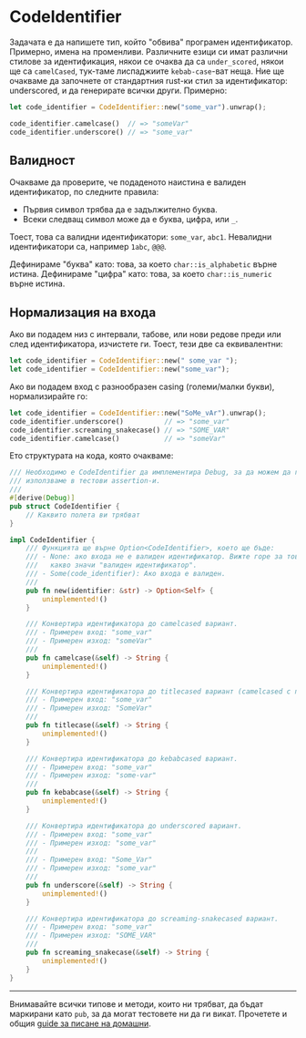 # CodeIdentifier

Задачата е да напишете тип, който "обвива" програмен идентификатор. Примерно, имена на променливи. Различните езици си имат различни стилове за идентификация, някои се очаква да са `under_scored`, някои ще са `camelCased`, тук-таме лиспаджиите `kebab-case`-ват неща. Ние ще очакваме да започнете от стандартния rust-ки стил за идентификатор: underscored, и да генерирате всички други. Примерно:

``` rust
let code_identifier = CodeIdentifier::new("some_var").unwrap();

code_identifier.camelcase()  // => "someVar"
code_identifier.underscore() // => "some_var"
```

## Валидност

Очакваме да проверите, че подаденото наистина е валиден идентификатор, по следните правила:

- Първия символ трябва да е задължително буква.
- Всеки следващ символ може да е буква, цифра, или `_`.

Тоест, това са валидни идентификатори: `some_var`, `abc1`.
Невалидни идентификатори са, например `1abc`, `@@@`.

Дефинираме "буква" като: това, за което `char::is_alphabetic` върне истина.
Дефинираме "цифра" като: това, за което `char::is_numeric` върне истина.

## Нормализация на входа

Ако ви подадем низ с интервали, табове, или нови редове преди или след идентификатора, изчистете ги. Тоест, тези две са еквивалентни:

``` rust
let code_identifier = CodeIdentifier::new(" some_var ");
let code_identifier = CodeIdentifier::new("some_var");
```

Ако ви подадем вход с разнообразен casing (големи/малки букви), нормализирайте го:

``` rust
let code_identifier = CodeIdentifier::new("SoMe_vAr").unwrap();
code_identifier.underscore()          // => "some_var"
code_identifier.screaming_snakecase() // => "SOME_VAR"
code_identifier.camelcase()           // => "someVar"
```

Ето структурата на кода, която очакваме:

``` rust
/// Необходимо е CodeIdentifier да имплементира Debug, за да можем да го
/// използваме в тестови assertion-и.
///
#[derive(Debug)]
pub struct CodeIdentifier {
    // Каквито полета ви трябват
}

impl CodeIdentifier {
    /// Функцията ще върне Option<CodeIdentifier>, което ще бъде:
    /// - None: ако входа не е валиден идентификатор. Вижте горе за това
    ///   какво значи "валиден идентификатор".
    /// - Some(code_identifier): Ако входа е валиден.
    ///
    pub fn new(identifier: &str) -> Option<Self> {
        unimplemented!()
    }

    /// Конвертира идентификатора до camelcased вариант.
    /// - Примерен вход: "some_var"
    /// - Примерен изход: "someVar"
    ///
    pub fn camelcase(&self) -> String {
        unimplemented!()
    }

    /// Конвертира идентификатора до titlecased вариант (camelcased с първа заглавна буква).
    /// - Примерен вход: "some_var"
    /// - Примерен изход: "SomeVar"
    ///
    pub fn titlecase(&self) -> String {
        unimplemented!()
    }

    /// Конвертира идентификатора до kebabcased вариант.
    /// - Примерен вход: "some_var"
    /// - Примерен изход: "some-var"
    ///
    pub fn kebabcase(&self) -> String {
        unimplemented!()
    }

    /// Конвертира идентификатора до underscored вариант.
    /// - Примерен вход: "some_var"
    /// - Примерен изход: "some_var"
    ///
    /// - Примерен вход: "Some_Var"
    /// - Примерен изход: "some_var"
    ///
    pub fn underscore(&self) -> String {
        unimplemented!()
    }

    /// Конвертира идентификатора до screaming-snakecased вариант.
    /// - Примерен вход: "some_var"
    /// - Примерен изход: "SOME_VAR"
    ///
    pub fn screaming_snakecase(&self) -> String {
        unimplemented!()
    }
}
```

<hr>

Внимавайте всички типове и методи, които ни трябват, да бъдат маркирани като `pub`, за да могат тестовете ни да ги викат. Прочетете и общия [guide за писане на домашни](https://fmi.rust-lang.bg/tasks/guide).
